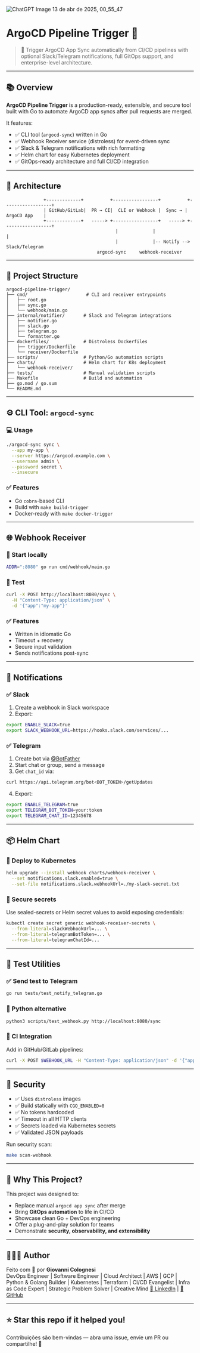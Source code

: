 ![ChatGPT Image 13 de abr  de 2025, 00_55_47](https://github.com/user-attachments/assets/d1cbb152-1f89-4f29-942d-8cd232d7b3fe)

# ArgoCD Pipeline Trigger 🔁

> 🚀 Trigger ArgoCD App Sync automatically from CI/CD pipelines with optional Slack/Telegram notifications, full GitOps support, and enterprise-level architecture.


---

## 📚 Overview

**ArgoCD Pipeline Trigger** is a production-ready, extensible, and secure tool built with Go to automate ArgoCD app syncs after pull requests are merged.

It features:

- ✅ CLI tool (`argocd-sync`) written in Go
- ✅ Webhook Receiver service (distroless) for event-driven sync
- ✅ Slack & Telegram notifications with rich formatting
- ✅ Helm chart for easy Kubernetes deployment
- ✅ GitOps-ready architecture and full CI/CD integration

---

## 📐 Architecture

```text
              +-------------+          +-----------------+          +------------------+
              | GitHub/GitLab|  PR → CI|  CLI or Webhook |  Sync → |    ArgoCD App    |
              +-------------+   -----> +-----------------+   -----> +------------------+
                                         |             |                |
                                         |             |-- Notify --> Slack/Telegram
                                  argocd-sync     webhook-receiver
```

---

## 🧰 Project Structure

```
argocd-pipeline-trigger/
├── cmd/                      # CLI and receiver entrypoints
│   ├── root.go
│   ├── sync.go
│   └── webhook/main.go
├── internal/notifier/       # Slack and Telegram integrations
│   ├── notifier.go
│   ├── slack.go
│   ├── telegram.go
│   └── formatter.go
├── dockerfiles/             # Distroless Dockerfiles
│   ├── trigger/Dockerfile
│   └── receiver/Dockerfile
├── scripts/                 # Python/Go automation scripts
├── charts/                  # Helm chart for K8s deployment
│   └── webhook-receiver/
├── tests/                   # Manual validation scripts
├── Makefile                 # Build and automation
├── go.mod / go.sum
└── README.md
```

---

## ⚙️ CLI Tool: `argocd-sync`

### 💻 Usage

```bash
./argocd-sync sync \
  --app my-app \
  --server https://argocd.example.com \
  --username admin \
  --password secret \
  --insecure
```

### ✅ Features
- Go `cobra`-based CLI
- Build with `make build-trigger`
- Docker-ready with `make docker-trigger`

---

## 🌐 Webhook Receiver

### 🚀 Start locally

```bash
ADDR=":8080" go run cmd/webhook/main.go
```

### 🧪 Test
```bash
curl -X POST http://localhost:8080/sync \
  -H "Content-Type: application/json" \
  -d '{"app":"my-app"}'
```

### ✅ Features
- Written in idiomatic Go
- Timeout + recovery
- Secure input validation
- Sends notifications post-sync

---

## 💬 Notifications

### ✅ Slack
1. Create a webhook in Slack workspace
2. Export:
```bash
export ENABLE_SLACK=true
export SLACK_WEBHOOK_URL=https://hooks.slack.com/services/...
```

### ✅ Telegram
1. Create bot via [@BotFather](https://t.me/BotFather)
2. Start chat or group, send a message
3. Get `chat_id` via:
```bash
curl https://api.telegram.org/bot<BOT_TOKEN>/getUpdates
```
4. Export:
```bash
export ENABLE_TELEGRAM=true
export TELEGRAM_BOT_TOKEN=your:token
export TELEGRAM_CHAT_ID=12345678
```

---

## 📦 Helm Chart

### 🧭 Deploy to Kubernetes

```bash
helm upgrade --install webhook charts/webhook-receiver \
  --set notifications.slack.enabled=true \
  --set-file notifications.slack.webhookUrl=./my-slack-secret.txt
```

### 🔐 Secure secrets
Use sealed-secrets or Helm secret values to avoid exposing credentials:
```bash
kubectl create secret generic webhook-receiver-secrets \
  --from-literal=slackWebhookUrl=... \
  --from-literal=telegramBotToken=... \
  --from-literal=telegramChatId=...
```

---

## 🧪 Test Utilities

### ✅ Send test to Telegram
```bash
go run tests/test_notify_telegram.go
```

### 🐍 Python alternative
```bash
python3 scripts/test_webhook.py http://localhost:8080/sync
```

### 🔁 CI Integration
Add in GitHub/GitLab pipelines:
```bash
curl -X POST $WEBHOOK_URL -H "Content-Type: application/json" -d '{"app":"my-app"}'
```

---

## 🔐 Security

- ✅ Uses `distroless` images
- ✅ Build statically with `CGO_ENABLED=0`
- ✅ No tokens hardcoded
- ✅ Timeout in all HTTP clients
- ✅ Secrets loaded via Kubernetes secrets
- ✅ Validated JSON payloads

Run security scan:
```bash
make scan-webhook
```

---

## 🎯 Why This Project?

This project was designed to:
- Replace manual `argocd app sync` after merge
- Bring **GitOps automation** to life in CI/CD
- Showcase clean Go + DevOps engineering
- Offer a plug-and-play solution for teams
- Demonstrate **security, observability, and extensibility**

---

## 👨🏻‍💻 Author

Feito com 💙 por **Giovanni Colognesi**  
DevOps Engineer | Software Engineer | Cloud Architect | AWS | GCP | Python & Golang Builder | Kubernetes | Terraform | CI/CD Evangelist | Infra as Code Expert | Strategic Problem Solver | Creative Mind 
[🔗 LinkedIn](https://linkedin.com/in/giovanni-gava) | [🐙 GitHub](https://github.com/giovanni-gava)

---

## ⭐ Star this repo if it helped you!

Contribuições são bem-vindas — abra uma issue, envie um PR ou compartilhe! 🚀



